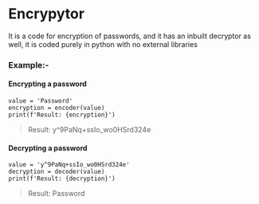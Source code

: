 # Encrypytor
It is a code for encryption of passwords, and it has an inbuilt decryptor as well, it is coded purely in python with no external libraries

### Example:-
#### Encrypting a password
```
value = 'Password'
encryption = encoder(value)
print(f'Result: {encryption}')
```
> Result: y^9PaNq+ssIo_wo0HSrd324e
#### Decrypting a password
```
value = 'y^9PaNq+ssIo_wo0HSrd324e'
decryption = decoder(value)
print(f'Result: {decryption}')
```
> Result: Password
